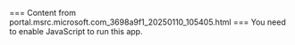 === Content from portal.msrc.microsoft.com_3698a9f1_20250110_105405.html ===
You need to enable JavaScript to run this app.

